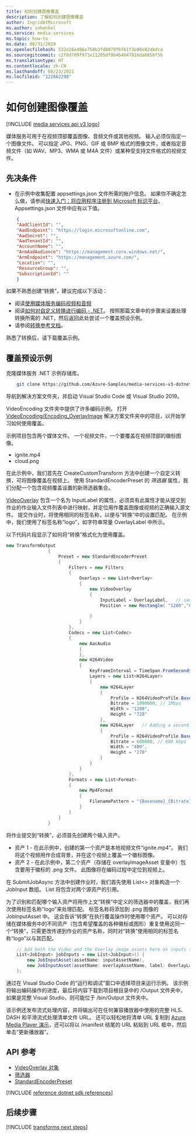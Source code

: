 ```yaml
---
title: 如何创建图像覆盖
description: 了解如何创建图像覆盖
author: IngridAtMicrosoft
ms.author: inhenkel
ms.service: media-services
ms.topic: how-to
ms.date: 08/31/2020
ms.openlocfilehash: 532e26e486e758b3fd8079f6f61f3e00e82dbdca
ms.sourcegitcommit: c2f0d789f971e11205df9b4b4647816da6856f5b
ms.translationtype: HT
ms.contentlocale: zh-CN
ms.lasthandoff: 08/23/2021
ms.locfileid: "122662298"
---
```

# <a name="how-to-create-an-image-overlay"></a>如何创建图像覆盖

[!INCLUDE [media services api v3 logo](./includes/v3-hr.md)]

媒体服务可用于在视频顶部覆盖图像、音频文件或其他视频。 输入必须仅指定一个图像文件。 可以指定 JPG、PNG、GIF 或 BMP 格式的图像文件，或者指定音频文件（如 WAV、MP3、WMA 或 M4A 文件）或某种受支持文件格式的视频文件。


## <a name="prerequisites"></a>先决条件

* 在示例中收集配置 appsettings.json 文件所需的帐户信息。 如果你不确定怎么做，请参阅[快速入门：将应用程序注册到 Microsoft 标识平台](../../active-directory/develop/quickstart-register-app.md)。 Appsettings.json 文件中应有以下值。

```json
    {
    "AadClientId": "",
    "AadEndpoint": "https://login.microsoftonline.com",
    "AadSecret": "",
    "AadTenantId": "",
    "AccountName": "",
    "ArmAadAudience": "https://management.core.windows.net/",
    "ArmEndpoint": "https://management.azure.com/",
    "Location": "",
    "ResourceGroup": "",
    "SubscriptionId": ""
    }
```

如果不熟悉创建“转换”，建议完成以下活动：

* 阅读[使用媒体服务编码视频和音频](encode-concept.md)
* 阅读[如何对自定义转换进行编码 - .NET](transform-custom-presets-how-to.md)。 按照那篇文章中的步骤来设置处理转换所需的 .NET，然后返回此处尝试一个覆盖预设示例。
* 请参阅[转换参考文档](/rest/api/media/transforms)。

熟悉了转换后，请下载覆盖示例。

## <a name="overlays-preset-sample"></a>覆盖预设示例

克隆媒体服务 .NET 示例存储库。

```bash
    git clone https://github.com/Azure-Samples/media-services-v3-dotnet.git
```

导航到解决方案文件夹，并启动 Visual Studio Code 或 Visual Studio 2019。

VideoEncoding 文件夹中提供了许多编码示例。 打开 [VideoEncoding/Encoding_OverlayImage](https://github.com/Azure-Samples/media-services-v3-dotnet/tree/main/VideoEncoding/Encoding_OverlayImage) 解决方案文件夹中的项目，以开始学习如何使用覆盖。

示例项目包含两个媒体文件。 一个视频文件，一个要覆盖在视频顶部的徽标图像。
* ignite.mp4
* cloud.png

在此示例中，我们首先在 CreateCustomTransform 方法中创建一个自定义转换，可将图像覆盖在视频上。  使用 StandardEncoderPreset *[](/rest/api/media/transforms/create-or-update#standardencoderpreset)* 的 *筛选器 [](/rest/api/media/transforms/create-or-update#filters)* 属性，我们分配一个包含视频覆盖设置的新筛选器集合。

[VideoOverlay](/rest/api/media/transforms/create-or-update#videooverlay) 包含一个名为 InputLabel 的属性，必须具有此属性才能从提交到作业的作业输入文件列表中进行映射，并定位用作覆盖图像或视频的正确输入源文件。  提交作业时，将使用相同的标签名称，以便与“转换”中的设置匹配。 在示例中，我们使用了标签名称“logo”，如字符串常量 OverlayLabel 中所示。

以下代码片段显示了如何将“转换”格式化为使用覆盖。

```csharp
new TransformOutput
                {
                    Preset = new StandardEncoderPreset
                    {
                        Filters = new Filters
                        {
                            Overlays = new List<Overlay>
                            {
                                new VideoOverlay
                                {
                                    InputLabel = OverlayLabel,   // same as the one used in the JobInput to identify which asset is the overlay image
                                    Position = new Rectangle( "1200","670") // left, top position of the overlay in absolute pixel position relative to the source videos resolution. 
    
                                }
                            }
                        },
                        Codecs = new List<Codec>
                        {
                            new AacAudio
                            {
                            },
                            new H264Video
                            {
                                KeyFrameInterval = TimeSpan.FromSeconds(2),
                                Layers = new List<H264Layer>
                                {
                                    new H264Layer
                                    {
                                        Profile = H264VideoProfile.Baseline,
                                        Bitrate = 1000000, // 1Mbps
                                        Width = "1280",
                                        Height = "720"
                                    },
                                    new H264Layer   // Adding a second layer to see that the image also is scaled and positioned the same way on this layer. 
                                    {
                                        Profile = H264VideoProfile.Baseline,
                                        Bitrate = 600000, // 600 kbps
                                        Width = "480",
                                        Height = "270"
                                    }
                                }
                            }
                        },
                        Formats = new List<Format>
                        {
                            new Mp4Format
                            {
                                FilenamePattern = "{Basename}_{Bitrate}{Extension}",
                            }
                        }
                    }
                }
```

将作业提交到“转换”，必须首先创建两个输入资产。

* 资产 1 - 在此示例中，创建的第一个资产是本地视频文件“ignite.mp4”。 我们将这个视频用作合成背景，并在这个视频上覆盖一个徽标图像。 
* 资产 2 - 在此示例中，第二个资产（存储在 overlayImageAsset 变量中）包含要用于徽标的 .png 文件。 此图像将在编码过程中定位到视频上。

在 SubmitJobAsync 方法中创建作业时，我们首先使用 List<> 对象构造一个 JobInput 数组。  List 将包含对两个源资产的引用。

为了识别和匹配哪个输入资产将用作上文“转换”中定义的筛选器中的覆盖，我们再次使用标签名称“logo”来处理匹配。 标签名称将添加到 .png 图像的 JobInputAsset 中。 这会告诉“转换”在执行覆盖操作时使用哪个资产。 可以对存储在媒体服务中的不同资产（包含希望覆盖的各种徽标或图形）重复使用这同一个“转换”，只需更改传递到作业的资产名称，同时对“转换”使用相同的标签名称“logo”以与其匹配。

``` csharp
    // Add both the Video and the Overlay image assets here as inputs to the job.
    List<JobInput> jobInputs = new List<JobInput>() {
        new JobInputAsset(assetName: inputAssetName),
        new JobInputAsset(assetName: overlayAssetName, label: OverlayLabel)
    };
```

通过在 Visual Studio Code 的“运行和调试”窗口中选择项目来运行示例。 该示例将输出编码操作的进度，最后将内容下载到项目根目录中的 /Output 文件夹中，如果是完整 Visual Studio，则可能位于 /bin/Output 文件夹中。 

该示例还发布流式处理内容，并将输出可在任何兼容播放器中使用的完整 HLS、DASH 和平滑流式处理清单文件 URL。  还可以轻松地将清单 URL 复制到 [Azure Media Player 演示](http://ampdemo.azureedge.net/)，还可以将以 /manifest 结尾的 URL 粘贴到 URL 框中，然后单击“更新播放器”。

## <a name="api-references"></a>API 参考

* [VideoOverlay 对象](/rest/api/media/transforms/create-or-update#videooverlay)
* [筛选器](/rest/api/media/transforms/create-or-update#filters)
* [StandardEncoderPreset](/rest/api/media/transforms/create-or-update#standardencoderpreset)


[!INCLUDE [reference dotnet sdk references](./includes/reference-dotnet-sdk-references.md)]

## <a name="next-steps"></a>后续步骤

[!INCLUDE [transforms next steps](./includes/transforms-next-steps.md)]

